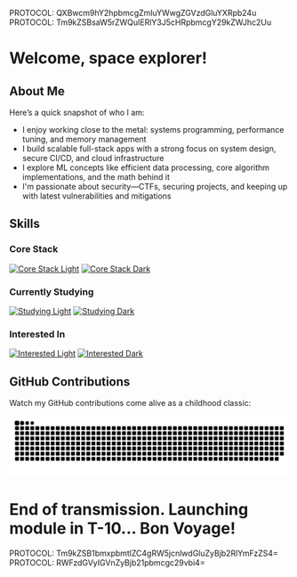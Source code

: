 PROTOCOL: QXBwcm9hY2hpbmcgZmluYWwgZGVzdGluYXRpb24u  
PROTOCOL: Tm9kZSBsaW5rZWQuIERlY3J5cHRpbmcgY29kZWJhc2Uu

# Welcome, space explorer!

## About Me

Here’s a quick snapshot of who I am:

- I enjoy working close to the metal: systems programming, performance tuning, and memory management
- I build scalable full-stack apps with a strong focus on system design, secure CI/CD, and cloud infrastructure
- I explore ML concepts like efficient data processing, core algorithm implementations, and the math behind it
- I'm passionate about security—CTFs, securing projects, and keeping up with latest vulnerabilities and mitigations

## Skills

### Core Stack

[![Core Stack Light](https://skillicons.dev/icons?i=python,c,cpp,js,ts,swift,java,kotlin,bash,pytorch,tensorflow,sklearn,linux,react,angular,nodejs,express,flask,firebase,aws,git,docker,githubactions,postgres,nginx&theme=light)](https://skillicons.dev)<!-- #gh-light-mode-only -->
[![Core Stack Dark](https://skillicons.dev/icons?i=python,c,cpp,js,ts,swift,java,kotlin,bash,pytorch,tensorflow,sklearn,linux,react,angular,nodejs,express,flask,firebase,aws,git,docker,githubactions,postgres,nginx&theme=dark)](https://skillicons.dev)<!-- #gh-dark-mode-only -->

### Currently Studying

[![Studying Light](https://skillicons.dev/icons?i=neovim,next,go,mysql&theme=light)](https://skillicons.dev)<!-- #gh-light-mode-only -->
[![Studying Dark](https://skillicons.dev/icons?i=neovim,next,go,mysql&theme=dark)](https://skillicons.dev)<!-- #gh-dark-mode-only -->

### Interested In

[![Interested Light](https://skillicons.dev/icons?i=anaconda,fastapi,arduino,azure,cassandra,grafana,kubernetes,graphql,mongodb&theme=light)](https://skillicons.dev)<!-- #gh-light-mode-only -->
[![Interested Dark](https://skillicons.dev/icons?i=anaconda,fastapi,arduino,azure,cassandra,grafana,kubernetes,graphql,mongodb&theme=dark)](https://skillicons.dev)<!-- #gh-dark-mode-only -->

## GitHub Contributions

Watch my GitHub contributions come alive as a childhood classic:

<picture>
  <source media="(prefers-color-scheme: dark)" srcset="https://raw.githubusercontent.com/emirdur/emirdur/output/github-snake-dark.svg" />
  <source media="(prefers-color-scheme: light)" srcset="https://raw.githubusercontent.com/emirdur/emirdur/output/github-snake.svg" />
  <img alt="GitHub Snake animation" src="https://raw.githubusercontent.com/emirdur/emirdur/output/github-snake.svg" />
</picture>

# End of transmission. Launching module in T-10... Bon Voyage!

PROTOCOL: Tm9kZSB1bmxpbmtlZC4gRW5jcnlwdGluZyBjb2RlYmFzZS4=  
PROTOCOL: RWFzdGVyIGVnZyBjb21pbmcgc29vbi4=
